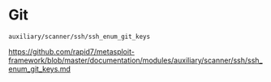# Git

```
auxiliary/scanner/ssh/ssh_enum_git_keys
```

https://github.com/rapid7/metasploit-framework/blob/master/documentation/modules/auxiliary/scanner/ssh/ssh_enum_git_keys.md